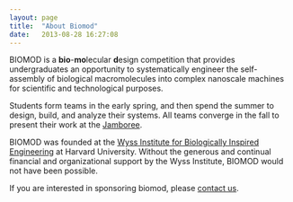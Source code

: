 ```yaml
---
layout: page
title:  "About Biomod"
date:   2013-08-28 16:27:08
---
```


BIOMOD is a <strong>bio</strong>-<strong>mo</strong>lecular <strong>d</strong>esign competition that provides undergraduates an opportunity to systematically engineer the self-assembly of biological macromolecules into complex nanoscale machines for scientific and technological purposes.

Students form teams in the early spring, and then spend the summer to design, build, and analyze their systems. All teams converge in the fall to present their work at the <a href="/jamboree">Jamboree</a>.

BIOMOD was founded at the <a href="http://wyss.harvard.edu/">Wyss Institute for Biologically Inspired Engineering</a> at Harvard University. Without the generous and continual financial and organizational support by the Wyss Institute, BIOMOD would not have been possible.

If you are interested in sponsoring biomod, please <a href="/contact">contact us</a>.


